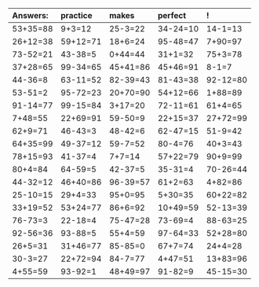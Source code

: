 | Answers: | practice | makes | perfect | ! |
| :--- | :--- | :--- | :--- | :--- |
| 53+35=88 | 9+3=12 | 25-3=22 | 34-24=10 | 14-1=13 | 
| 26+12=38 | 59+12=71 | 18+6=24 | 95-48=47 | 7+90=97 | 
| 73-52=21 | 43-38=5 | 0+44=44 | 31+1=32 | 75+3=78 | 
| 37+28=65 | 99-34=65 | 45+41=86 | 45+46=91 | 8-1=7 | 
| 44-36=8 | 63-11=52 | 82-39=43 | 81-43=38 | 92-12=80 | 
| 53-51=2 | 95-72=23 | 20+70=90 | 54+12=66 | 1+88=89 | 
| 91-14=77 | 99-15=84 | 3+17=20 | 72-11=61 | 61+4=65 | 
| 7+48=55 | 22+69=91 | 59-50=9 | 22+15=37 | 27+72=99 | 
| 62+9=71 | 46-43=3 | 48-42=6 | 62-47=15 | 51-9=42 | 
| 64+35=99 | 49-37=12 | 59-7=52 | 80-4=76 | 40+3=43 | 
| 78+15=93 | 41-37=4 | 7+7=14 | 57+22=79 | 90+9=99 | 
| 80+4=84 | 64-59=5 | 42-37=5 | 35-31=4 | 70-26=44 | 
| 44-32=12 | 46+40=86 | 96-39=57 | 61+2=63 | 4+82=86 | 
| 25-10=15 | 29+4=33 | 95+0=95 | 5+30=35 | 60+22=82 | 
| 33+19=52 | 53+24=77 | 86+6=92 | 10+49=59 | 52-13=39 | 
| 76-73=3 | 22-18=4 | 75-47=28 | 73-69=4 | 88-63=25 | 
| 92-56=36 | 93-88=5 | 55+4=59 | 97-64=33 | 52+28=80 | 
| 26+5=31 | 31+46=77 | 85-85=0 | 67+7=74 | 24+4=28 | 
| 30-3=27 | 22+72=94 | 84-7=77 | 4+47=51 | 13+83=96 | 
| 4+55=59 | 93-92=1 | 48+49=97 | 91-82=9 | 45-15=30 | 
